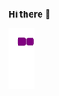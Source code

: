 ### Hi there 👋
![snake gif](https://github.com/CapitanaBanana/CapitanaBanana/blob/output/github-contribution-grid-snake.gif)
<!--
**CapitanaBanana/CapitanaBanana** is a ✨ _special_ ✨ repository because its `README.md` (this file) appears on your GitHub profile.

Here are some ideas to get you started:

- 🔭 I’m currently working on ...
- 🌱 I’m currently learning ...
- 👯 I’m looking to collaborate on ...
- 🤔 I’m looking for help with ...
- 💬 Ask me about ...
- 📫 How to reach me: ...
- 😄 Pronouns: ...
- ⚡ Fun fact: ...
-->

